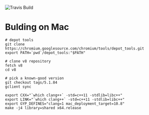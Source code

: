![Travis Build](https://travis-ci.org/minexew/agdg-server.svg?branch=master)

Bulding on Mac
==============

```
# depot tools
git clone https://chromium.googlesource.com/chromium/tools/depot_tools.git
export PATH=`pwd`/depot_tools:"$PATH"

# clone v8 repository
fetch v8
cd v8

# pick a known-good version
git checkout tags/5.1.84
gclient sync

export CXX="`which clang++` -std=c++11 -stdlib=libc++"
export LINK="`which clang++` -std=c++11 -stdlib=libc++"
export GYP_DEFINES="clang=1 mac_deployment_target=10.8"
make -j4 library=shared x64.release
```